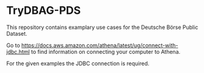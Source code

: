 # TryDBAG-PDS

This repository contains examplary use cases for the Deutsche Börse Public Dataset.

Go to https://docs.aws.amazon.com/athena/latest/ug/connect-with-jdbc.html to find information on connecting your computer to Athena.

For the given examples the JDBC connection is required.
